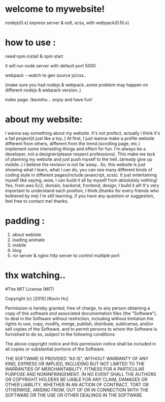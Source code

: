 # welcome to mywebsite!

nodejs(0.x) express server & es6, scss, with webpack(0.10.x)

# how to use :

need npm install & npm start

it will run node server with default port 5000

webpack --watch to gen source js/css..

(make sure you had nodejs & webpack..some problem may happen on different nodejs & webpack version..)

index page: /kevinhu .. enjoy and have fun!

# about my website:

I wanna say something about my website. It's not profect, actually i think it's a fail project(it just like a toy..) At first, I just wanna make a profile website different from others, different from the trend.(scrolling page, etc.) implement some interesting things and effect for fun. I'm always be a developer, not a designer(please respect professions). This make me lack of planning my website and just push myself to the hell..(already give up mobile..) I believe the revision is not far away.. So, this website is just showing what I learn, what I can do, you can see many different kinds of coding style in different pages(include javascript, scss). It just entertaining myself like saying..wow, I can build it all by myself from absolutely nothing! Yes, from aws Ec2, domain, backend, frontend, design, I build it all! It's very important to understand each position, I think.(thanks for every friends who bothered by me) I'm still learning, if you have any question or suggestion, feel free to contact me! thanks.

# padding :

1. about webiste
2. loading animate
3. mobile
4. blog
5. ror server & nginx http server to control multiple port

# thx watching..

#The MIT License (MIT)

Copyright (c) [2015] [Kevin Hu]

Permission is hereby granted, free of charge, to any person obtaining a copy
of this software and associated documentation files (the "Software"), to deal
in the Software without restriction, including without limitation the rights
to use, copy, modify, merge, publish, distribute, sublicense, and/or sell
copies of the Software, and to permit persons to whom the Software is
furnished to do so, subject to the following conditions:

The above copyright notice and this permission notice shall be included in all
copies or substantial portions of the Software.

THE SOFTWARE IS PROVIDED "AS IS", WITHOUT WARRANTY OF ANY KIND, EXPRESS OR
IMPLIED, INCLUDING BUT NOT LIMITED TO THE WARRANTIES OF MERCHANTABILITY,
FITNESS FOR A PARTICULAR PURPOSE AND NONINFRINGEMENT. IN NO EVENT SHALL THE
AUTHORS OR COPYRIGHT HOLDERS BE LIABLE FOR ANY CLAIM, DAMAGES OR OTHER
LIABILITY, WHETHER IN AN ACTION OF CONTRACT, TORT OR OTHERWISE, ARISING FROM,
OUT OF OR IN CONNECTION WITH THE SOFTWARE OR THE USE OR OTHER DEALINGS IN THE
SOFTWARE.
